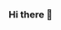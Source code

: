 ### Hi there 👋

<!--
**BupendraDhyan/BupendraDhyan** is a ✨ _special_ ✨ repository because its `README.md` (this file) appears on your GitHub profile.

Here are some ideas to get you started:

- 🔭 I’m currently working on JAVA
- 🌱 I’m currently learning JAVA
- 👯 I’m looking to collaborate on Java Projects
- 🤔 I’m looking for help with ...
- 💬 Ask me about ...
- 📫 How to reach me: 
- 😄 Pronouns: ...
- ⚡ Fun fact: 
-->
